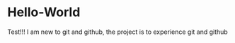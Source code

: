 Hello-World
===========
Test!!!
I am new to git and github, the project is to experience git and github
